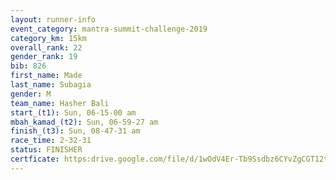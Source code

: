 ```yaml
---
layout: runner-info 
event_category: mantra-summit-challenge-2019 
category_km: 15km 
overall_rank: 22
gender_rank: 19
bib: 826
first_name: Made
last_name: Subagia
gender: M
team_name: Hasher Bali
start_(t1): Sun, 06-15-00 am
mbah_kamad_(t2): Sun, 06-59-27 am
finish_(t3): Sun, 08-47-31 am
race_time: 2-32-31
status: FINISHER
certficate: https:drive.google.com/file/d/1wOdV4Er-Tb9Ssdbz6CYvZgCGT12tmJ00/view?usp=sharing
---
```

